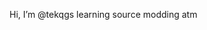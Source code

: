 Hi, I’m @tekqgs
learning source modding atm
<!---
tekqgs/tekqgs is a ✨ special ✨ repository because its `README.md` (this file) appears on your GitHub profile.
You can click the Preview link to take a look at your changes.
--->

